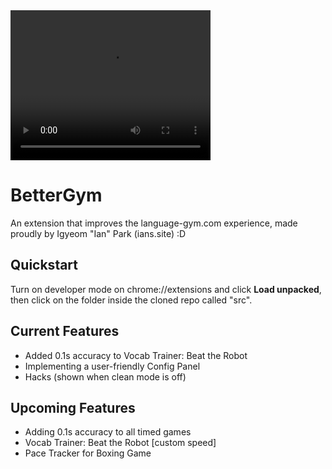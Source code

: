 <video width="320" height="240" controls>
  <source src="BetterGym.mp4" type="video/mp4">
</video>

# BetterGym
An extension that improves the language-gym.com experience, made proudly by Igyeom "Ian" Park (ians.site) :D

## Quickstart
Turn on developer mode on chrome://extensions and click **Load unpacked**, then click on the folder inside the cloned repo called "src".

## Current Features
- Added 0.1s accuracy to Vocab Trainer: Beat the Robot
- Implementing a user-friendly Config Panel
- Hacks (shown when clean mode is off)

## Upcoming Features
- Adding 0.1s accuracy to all timed games
- Vocab Trainer: Beat the Robot [custom speed]
- Pace Tracker for Boxing Game

